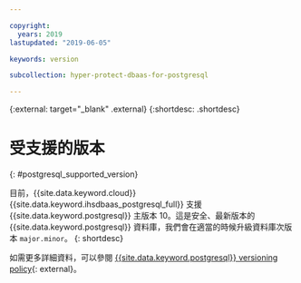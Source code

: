 ```yaml
---

copyright:
  years: 2019
lastupdated: "2019-06-05"

keywords: version

subcollection: hyper-protect-dbaas-for-postgresql

---
```


{:external: target="_blank" .external}
{:shortdesc: .shortdesc}

# 受支援的版本
{: #postgresql_supported_version}

目前，{{site.data.keyword.cloud}} {{site.data.keyword.ihsdbaas_postgresql_full}} 支援 {{site.data.keyword.postgresql}} 主版本 10。這是安全、最新版本的 {{site.data.keyword.postgresql}} 資料庫，我們會在適當的時候升級資料庫次版本 `major.minor`。
{: shortdesc}

如需更多詳細資料，可以參閱 [{{site.data.keyword.postgresql}} versioning policy](https://www.postgresql.org/support/versioning/){: external}。
